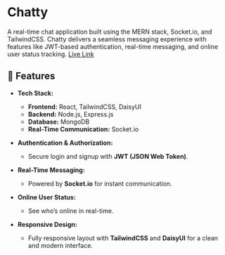 # Chatty
A real-time chat application built using the MERN stack, Socket.io, and TailwindCSS. Chatty delivers a seamless messaging experience with features like JWT-based authentication, real-time messaging, and online user status tracking. [Live Link](https://chatty-zyee.onrender.com/)

## 🌟 Features  
- **Tech Stack:**  
  - **Frontend:** React, TailwindCSS, DaisyUI  
  - **Backend:** Node.js, Express.js  
  - **Database:** MongoDB  
  - **Real-Time Communication:** Socket.io  

- **Authentication & Authorization:**  
  - Secure login and signup with **JWT (JSON Web Token)**.

- **Real-Time Messaging:**  
  - Powered by **Socket.io** for instant communication.  

- **Online User Status:**  
  - See who’s online in real-time.  

- **Responsive Design:**  
  - Fully responsive layout with **TailwindCSS** and **DaisyUI** for a clean and modern interface.  
